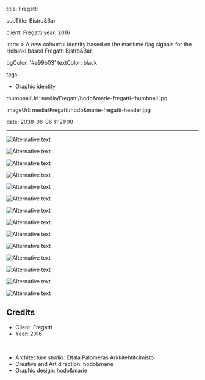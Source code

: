 title: Fregatti

subTitle: Bistro&Bar

client: Fregatti
year: 2016

intro: >
  A new colourful identity based on the maritime flag signals for the Helsinki based Fregatti Bistro&Bar.

bgColor: '#e99b03'
textColor: black

tags:
  - Graphic identity

thumbnailUrl: media/Fregatti/hodo&marie-fregatti-thumbnail.jpg

imageUrl: media/Fregatti/hodo&marie-fregatti-header.jpg

date: 2038-06-06 11:21:00



---

<div class="gallery gallery-2">

![Alternative text](/demo/media/Fregatti/hodo&marie-fregatti-1.jpg)

![Alternative text](/demo/media/Fregatti/hodo&marie-fregatti-2.jpg)
</div>

<div class="gallery gallery-2">

![Alternative text](/demo/media/Fregatti/hodo&marie-fregatti-3.jpg)

![Alternative text](/demo/media/Fregatti/hodo&marie-fregatti-4.jpg)
</div>

<div class="gallery gallery-2">

![Alternative text](/demo/media/Fregatti/hodo&marie-fregatti-5.jpg)

![Alternative text](/demo/media/Fregatti/hodo&marie-fregatti-6.jpg)
</div>

<div class="gallery gallery-2">

![Alternative text](/demo/media/Fregatti/hodo&marie-fregatti-7.jpg)

![Alternative text](/demo/media/Fregatti/hodo&marie-fregatti-8.jpg)
</div>

<div class="gallery gallery-2">

![Alternative text](/demo/media/Fregatti/hodo&marie-fregatti-9.jpg)

![Alternative text](/demo/media/Fregatti/hodo&marie-fregatti-10.jpg)
</div>

<div class="gallery gallery-2">

![Alternative text](/demo/media/Fregatti/hodo&marie-fregatti-11.jpg)

![Alternative text](/demo/media/Fregatti/hodo&marie-fregatti-12.jpg)
</div>

<div class="gallery gallery-2">

![Alternative text](/demo/media/Fregatti/hodo&marie-fregatti-13.jpg)

![Alternative text](/demo/media/Fregatti/hodo&marie-fregatti-14.jpg)
</div>

## Credits

* Client: Fregatti
* Year: 2016  

<br>

* Architecture studio: Ettala Palomeras Arkkitehtitoimisto
* Creative and Art direction: hodo&marie
* Graphic design: hodo&marie

